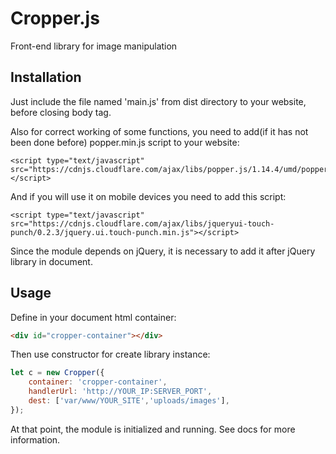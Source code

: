 # Cropper.js
Front-end library for image manipulation

## Installation
Just include the file named 'main.js' from dist directory to your website, before closing body tag.

Also for correct working of some functions, you need to add(if it has not been done before) popper.min.js script to your website:
````
<script type="text/javascript" src="https://cdnjs.cloudflare.com/ajax/libs/popper.js/1.14.4/umd/popper.min.js"></script>
````

And if you will use it on mobile devices you need to add this script:
````
<script type="text/javascript" src="https://cdnjs.cloudflare.com/ajax/libs/jqueryui-touch-punch/0.2.3/jquery.ui.touch-punch.min.js"></script>
````

Since the module depends on jQuery, it is necessary to add it after jQuery library in document.

## Usage
Define in your document html container:
```html
<div id="cropper-container"></div>
```

Then use constructor for create library instance:

```javascript
let c = new Cropper({
    container: 'cropper-container',
    handlerUrl: 'http://YOUR_IP:SERVER_PORT',
    dest: ['var/www/YOUR_SITE','uploads/images'],
});
```

At that point, the module is initialized and running.
See docs for more information.
